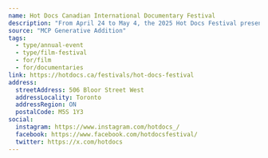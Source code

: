 ```yaml
---
name: Hot Docs Canadian International Documentary Festival
description: "From April 24 to May 4, the 2025 Hot Docs Festival presented 113 documentaries from 47 countries to audiences in Toronto cinemas. The 11-day event featured 179 screenings on five screens at two venues across the city, along with over 150 filmmaker Q&As."
source: "MCP Generative Addition"
tags:
  - type/annual-event
  - type/film-festival
  - for/film
  - for/documentaries
link: https://hotdocs.ca/festivals/hot-docs-festival
address:
  streetAddress: 506 Bloor Street West
  addressLocality: Toronto
  addressRegion: ON
  postalCode: M5S 1Y3
social:
  instagram: https://www.instagram.com/hotdocs_/
  facebook: https://www.facebook.com/hotdocsfestival/
  twitter: https://x.com/hotdocs
---
```

